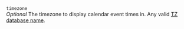 <tr>
    <td>
        <code>timezone</code>
        <br />
        <em>Optional</em> The timezone to display calendar event times in.</td>
    <td>Any valid <a href="https://en.wikipedia.org/wiki/List_of_tz_database_time_zones">TZ database name</a>.</td>
</tr>